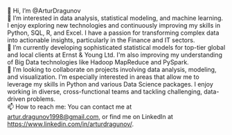 👋 Hi, I’m @ArturDragunov  
👀 I’m interested in data analysis, statistical modeling, and machine learning. I enjoy exploring new technologies and continuously improving my skills in Python, SQL, R, and Excel. I have a passion for transforming complex data into actionable insights, particularly in the Finance and IT sectors.  
🌱 I’m currently developing sophisticated statistical models for top-tier global and local clients at Ernst & Young Ltd. I'm also improving my understanding of Big Data technologies like Hadoop MapReduce and PySpark.  
💞️ I’m looking to collaborate on projects involving data analysis, modeling, and visualization. I'm especially interested in areas that allow me to leverage my skills in Python and various Data Science packages. I enjoy working in diverse, cross-functional teams and tackling challenging, data-driven problems.  
📫 How to reach me: You can contact me at artur.dragunov1998@gmail.com, or find me on LinkedIn at https://www.linkedin.com/in/arturdragunov/.  

